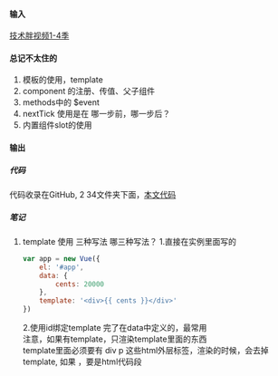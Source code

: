 #### 输入
[技术胖视频1-4季](https://jspang.com/archives/)

#### 总记不太住的
1. 模板的使用，template
2. component 的注册、传值、父子组件
3. methods中的 $event
4. nextTick 使用是在 哪一步前，哪一步后？
5. 内置组件slot的使用

#### 输出
##### 代码

代码收录在GitHub, 2 34文件夹下面，[本文代码](https://github.com/shipskunkun/jishupang)

##### 笔记

1. template 使用
    三种写法
    哪三种写法？
    1.直接在实例里面写的
    
    ```js
    var app = new Vue({
        el: '#app',
        data: {
            cents: 20000
        },
        template: '<div>{{ cents }}</div>'
    })
    ```
    2.使用id绑定template 完了在data中定义的，最常用  
        注意，如果有template，只渲染template里面的东西  
        template里面必须要有 div p 这些html外层标签，渲染的时候，会去掉 template, 如果 <template> 文字</template>，要是html代码段 <template><div>balabala</div></template
        
        
    ``` 
    <div id="app">
        <template id="test">
            <div>
                {{ cents }}
            </div>
        </template>
	</div>

    <script>
        var app = new Vue({
            el: '#app',
            data: {
            	cents: 20000
            },
            template: '#test'
		})
    </script>
    ```
    
    3.在script中写的，不常用，不管它

2.  component使用复习
	注册，全局注册、局部注册
		注意：
		全局注册，不需要在 vue 实例中components 中声明
		局部注册需要, components: {a: a}
    ```
    //全局注册
    Vue.component('bus', {
		template: `<div>这是汽车组件</div>`
	})
    var app = new Vue({
        el: '#app',
        data: {
            cents: 20000
        }
    })
    // 局部注册
    var bus = {
        template: `<div> 这是局部组件测试</div>`
    }
    var app = new Vue({
        el: '#app',
        data: {
            cents: 20000
        },
        components: {
            bus: bus
        }
    })
    ```
    
	如何向组件传值, props的使用
    
    ```
    var bus = {
        template: `<div> 这是组件传值测试 {{ objp.name }} 今年 {{ objp.age }}</div>
        `,
        props: ['objp']
    }
    var app = new Vue({
        el: '#app',
        data: {
            obj: {
                name: '迟不子',
                age: 18
            }
        },
        components: {
            bus: bus
        }
    })
    ```

	父子组件, 
    首先， 如何在实例中使用单个组件， 使用全局或者局部注册法
    如何在组件使用组件？
    template: '#id'
    意思，模板是找 id的template  
    
    ``` js
    // 全局注册孩子组件
    // 或者使用变量定义， 用 component 引入
    Vue.component('child',{
        template:`<div> 我还是个宝宝</div>`
    })
	//或者局部注册
	var parent = {
        template: `
        <div>
            <p>
                这是组件传值测试 {{ objp.name }} 今年 {{ objp.age }}
            </p>
            <child></child>
        </div>
        `,
        props: ['objp'],
        components: {
            child: {
                template: `<div> 我还是个宝宝</div>`
            }
        }
    }
    ```
    
    
3. $event 和调用顺序有关系吗？
        没有
        是鼠标事件属性
        target 是实际点击元素， <span>
        currentTarget 是绑定click 事件的元素   sapn外面的div
        
        ```
        <div id="app">
            <div @click="handle(33, $event)">
                <span>点击一</span>
             </div>
        	<div @click="handle2( $event, 44)">点击二</div>
        </div>
        ```
        
        
4.nextTick 和 created mounted updated 顺序？ 还没弄清楚，待续
    在执行， vm.person = "lisi" 后
    只执行了 updated
    没有执行 nextTick？
    
    ```
    var vm = new Vue({
        el: '#app',
        data: {
            person: 'zhangsan'
        },
        created: function(){
            console.log("created", this.person);
        },
        mounted: function(){
            console.log("mounted", this.person);
        },
        updated: function(){
            console.log("updated", this.person);
        }
    })
    // vm.age = "29";
    vm.$nextTick(function(){
        console.log('执行nextTick', this.person);
    })
    ```
5.slot 的使用

   参考博客：https://www.w3cplus.com/vue/vue-slot.html
    几种情况：
    1，如果父组件未向模板中分发内容（插入内容），则显示插槽中默认内容（前提是slot中设置了默认内容）

    意思是组件里为空， 比如 <alert></alert>
    template （组件）渲染成html， 是渲染template 中默认内容


    2,父组件给模板分发了内容，则分发的内容会替换slot标签

    意思是, 组件里面中有东西, 会替换 slot 标签中的内容，而模板中，不是slot的部分，不会被替换，还在
    <alert>
        <div>组件插入内容</div>
    </alert>


    3, 除此之外，假设模板中未设置插槽，父组件依旧向其分发了内容，但最终任何分发的内容都不会显示。

    意思是，模板中没插槽，template 没slot, 父组件中仍然有 东西
    组件向模板发的东西不会显示


    按照插的不同有几种
    1, slot 只有一处，只能往这一处插，不能往别地方插，不用名字
    2, 命名插槽，slot 有多处，我们通过slot的name来区分不同的 插槽内容，然后往里面插东西
    3, 作用域插槽，不管暂时用不到

    
    这篇文章主要学习和了解了Vue中的插槽<slot>。
    是一个空壳子，它显示与否以及怎么显示完全是由父组件来控制。不过，插槽显示的位置由子组件自身决定，slot写在组件template的哪块，父组件传过来的模板将来就显示在哪块  
    
    
    ```
    <div id="app">
        <alert>
            <div slot="header">自定义头部内容</div>
            <div slot="middle">自定义中部内容</div>
        </alert>
    </div>

    <template id="alert">
        <div>
            <p>我是测试用的alert模板内容</p>
             <slot name="header">模板头部内容</slot>
             <slot name="middle">模板中部内容</slot>
        </div>
    </template>

    <script type="text/javascript">
        Vue.component('alert', {
            template: '#alert',
        })

        var app = new Vue({
            el: '#app',
            data: {
            },
            methods: {
                handle: function(num, e) {
                    console.log(num, e);
                    console.log(e.target);
                    console.log(e.currentTarget);
                },
                handle2: function(e, num) {
                    console.log(e, num);
                }
            }
        })
    </script>
    ```
    
    
    
    
    



